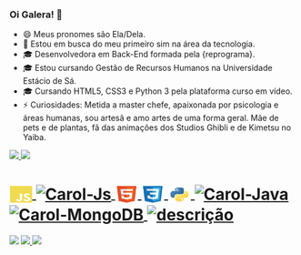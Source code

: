 ### Oi Galera! 👋

- 😄 Meus pronomes são Ela/Dela.
- 🔭 Estou em busca do meu primeiro sim na área da tecnologia.
- 🎓 Desenvolvedora em Back-End formada pela {reprograma}.
- 🎓 Estou cursando Gestão de Recursos Humanos na Universidade Estácio de Sá.
- 🎓 Cursando HTML5, CSS3 e Python 3 pela plataforma curso em vídeo.
- ⚡ Curiosidades: Metida a master chefe, apaixonada por psicologia e áreas humanas, sou artesã e amo artes de uma forma geral. Mãe de pets e de plantas, fã das animações dos Studios Ghibli e de Kimetsu no Yaiba.

<div>
  <a href="https://github.com/pgabrielapereira">
  <img height="180em" src="https://github-readme-stats.vercel.app/api?username=pgabrielapereira&show_icons=true&theme=midnight-purple&include_all_commits=true&count_private=true"/>
  <img height="180em" src="https://github-readme-stats.vercel.app/api/top-langs/?username=pgabrielapereira&layout=compact&langs_count=7&theme=midnight-purple"/>
</div>

<div>
  <h1>
  <img align="center" alt="Carol-Js" height="30" width="40" src="https://raw.githubusercontent.com/devicons/devicon/master/icons/javascript/javascript-plain.svg">
  <img align="center" alt="Carol-Js" height="30" width="40" src="https://cdn.jsdelivr.net/gh/devicons/devicon/icons/nodejs/nodejs-plain.svg">
  <img align="center" alt="Carol-HTML" height="30" width="40" src="https://raw.githubusercontent.com/devicons/devicon/master/icons/html5/html5-original.svg">
  <img align="center" alt="Carol-CSS" height="30" width="40" src="https://raw.githubusercontent.com/devicons/devicon/master/icons/css3/css3-original.svg">
  <img align="center" alt="Carol-Python" height="30" width="40" src="https://raw.githubusercontent.com/devicons/devicon/master/icons/python/python-original.svg">
  <img align="center" alt="Carol-Java" height="30" width="40" src="https://cdn.jsdelivr.net/gh/devicons/devicon/icons/java/java-original-wordmark.svg">
  <img align="center" alt="Carol-MongoDB" height="30" width="40" src="https://cdn.jsdelivr.net/gh/devicons/devicon/icons/mongodb/mongodb-plain-wordmark.svg">
    <img align="center" alt="descrição" height="30" width="40" src="https://cdn.jsdelivr.net/gh/devicons/devicon/icons/angularjs/angularjs-original.svg">
</h1>
</div>
  <div>
    <a href="https://www.linkedin.com/in/gabriela-pereira-494071240/" target="_blank"><img src="https://img.shields.io/badge/LinkedIn-0077B5?style=for-the-badge&logo=linkedin&logoColor=white" target="_blank"></a>
   <a href = "mailto:pgabrielapatricia@gmail.com"><img src="https://img.shields.io/badge/-Gmail-%23333?style=for-the-badge&logo=gmail&logoColor=white" target="_blank">
   <a href="https://www.instagram.com/p.gabrielapereira/" target="_blank"><img src="https://img.shields.io/badge/-Instagram-%23E4405F?style=for-the-badge&logo=instagram&logoColor=white" target="_blank"></a>
 </div>


